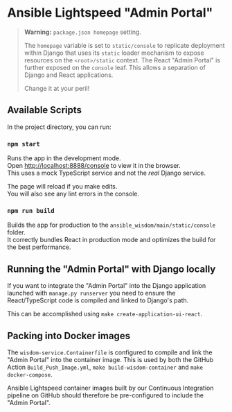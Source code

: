 # Ansible Lightspeed "Admin Portal"

> **Warning:** `package.json homepage` setting.
>
> The `homepage` variable is set to `static/console` to replicate deployment within Django that uses its `static` loader mechanism to expose resources on the `<root>/static` context. The React "Admin Portal" is further exposed on the `console` leaf.  This allows a separation of Django and React applications.
>
> Change it at your peril!

## Available Scripts

In the project directory, you can run:

### `npm start`

Runs the app in the development mode.\
Open [http://localhost:8888/console](http://localhost:8888/console) to view it in the browser.\
This uses a mock TypeScript service and not the _real_ Django service.

The page will reload if you make edits.\
You will also see any lint errors in the console.

### `npm run build`

Builds the app for production to the `ansible_wisdom/main/static/console` folder.\
It correctly bundles React in production mode and optimizes the build for the best performance.

## Running the "Admin Portal" with Django locally

If you want to integrate the "Admin Portal" into the Django application launched with `manage.py runserver` you need to ensure the React/TypeScript code is compiled and linked to Django's path.

This can be accomplished using `make create-application-ui-react`.

## Packing into Docker images

The `wisdom-service.Containerfile` is configured to compile and link the "Admin Portal" into the container image. This is used by both the GitHub Action `Build_Push_Image.yml`, `make build-wisdom-container` and `make docker-compose`.

Ansible Lightspeed container images built by our Continuous Integration pipeline on GitHub should therefore be pre-configured to include the "Admin Portal".
